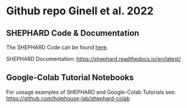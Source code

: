# Github repo Ginell et al. 2022

## SHEPHARD Code & Documentation

The SHEPHARD Code can be found [here](https://github.com/holehouse-lab/shephard).

SHEPHARD Documentation: https://shephard.readthedocs.io/en/latest/

## Google-Colab Tutorial Notebooks

For useage examples of SHEPHARD and Google-Colab Tutorials see: 
https://github.com/holehouse-lab/shephard-colab
